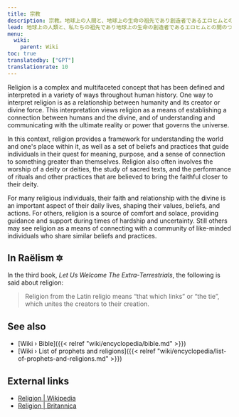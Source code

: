 ```yaml
---
title: 宗教
description: 宗教。地球上の人間と、地球上の生命の祖先であり創造者であるエロヒムとの間のつながり（「再びつながる」を意味するラテン語のレリガーレに由来）を育み、教える一連の実践と信念。親と子の関係が修養と敬意を必要とする絆であるのと同じように、宗教は創造者と被造物の間のつながりを維持することを目的としています。私たちを創造してくれた人たちに対する感謝の絆を育み、合理化しようと努めていない宗教は、まったく異なる社会文化システムです。
lead: 地球上の人類と、私たちの祖先であり地球上の生命の創造者であるエロヒムとの間のつながり（「再びつながる」を意味するラテン語の宗教に由来）を育み、教える一連の実践と信念。親と子の関係が修養と敬意を必要とする絆であるのと同じように、宗教は創造者と被造物の間のつながりを維持することを目的としています。私たちを創造してくれた人たちに対する感謝の絆を育み、合理化しようと努めていない宗教は、まったく異なる社会文化システムです。
menu:
  wiki:
    parent: Wiki
toc: true
translatedby: ["GPT"]
translationrate: 10
---
```


Religion is a complex and multifaceted concept that has been defined and interpreted in a variety of ways throughout human history. One way to interpret religion is as a relationship between humanity and its creator or divine force. This interpretation views religion as a means of establishing a connection between humans and the divine, and of understanding and communicating with the ultimate reality or power that governs the universe.

In this context, religion provides a framework for understanding the world and one's place within it, as well as a set of beliefs and practices that guide individuals in their quest for meaning, purpose, and a sense of connection to something greater than themselves. Religion also often involves the worship of a deity or deities, the study of sacred texts, and the performance of rituals and other practices that are believed to bring the faithful closer to their deity.

For many religious individuals, their faith and relationship with the divine is an important aspect of their daily lives, shaping their values, beliefs, and actions. For others, religion is a source of comfort and solace, providing guidance and support during times of hardship and uncertainty. Still others may see religion as a means of connecting with a community of like-minded individuals who share similar beliefs and practices.

## In Raëlism 🔯

In the third book, _Let Us Welcome The Extra-Terrestrials_, the following is said about religion:

> Religion from the Latin religio means “that which links” or “the tie”, which unites the creators to their creation.

## See also

- [Wiki › Bible]({{< relref "wiki/encyclopedia/bible.md" >}})
- [Wiki › List of prophets and religions]({{< relref "wiki/encyclopedia/list-of-prophets-and-religions.md" >}})

## External links

- [Religion | Wikipedia](https://en.wikipedia.org/wiki/Religion)
- [Religion | Britannica](https://www.britannica.com/topic/religion)
